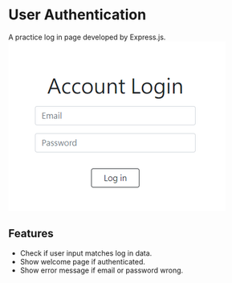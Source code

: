 # User Authentication  
A practice log in page developed by Express.js.  
![Demo](/Demo.png)

## Features  
- Check if user input matches log in data.  
- Show welcome page if authenticated.  
- Show error message if email or password wrong.  
